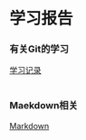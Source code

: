 # 学习报告
### 有关Git的学习
[学习记录](https://github.com/Singularity-V206/summary/blob/master/Git/Git-learn.md)<br><br>
### Maekdown相关
[Markdown](https://github.com/Singularity-V206/summary/blob/master/Maekdown/Markdown-grammar.md)<br><br>


